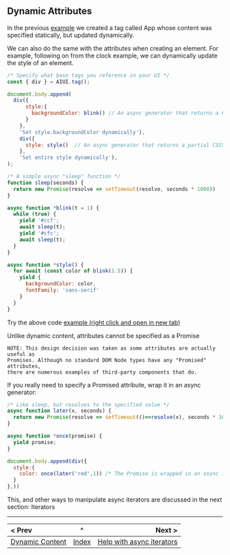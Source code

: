 ## Dynamic Attributes

In the previous [example](https://raw.githack.com/MatAtBread/AI-UI/main/guide/examples/dynamic-content.html) we created a tag called App whose content was specified statically, but updated dynamically.

We can also do the same with the attributes when creating an element. For example, following on from the clock example, we can dynamically update the style of an element.

```javascript
/* Specify what base tags you reference in your UI */
const { div } = AIUI.tag();

document.body.append(
  div({
      style:{
        backgroundColor: blink() // An async generator that returns a CSS color
      }
    },
    'Set style.backgroundColor dynamically'),
    div({
      style: style()  // An async generator that returns a partial CSSStyleDeclaratuion
    },
    'Set entire style dynamically'),
);

/* A simple async "sleep" function */
function sleep(seconds) {
  return new Promise(resolve => setTimeout(resolve, seconds * 1000))
}

async function *blink(t = 1) {
  while (true) {
    yield '#ccf';
    await sleep(t);
    yield '#cfc';
    await sleep(t);
  }
}

async function *style() {
  for await (const color of blink(1.5)) {
    yield {
      backgroundColor: color,
      fontFamily: 'sans-serif'
    }
  }
}
```
Try the above code [example (right click and open in new tab)](https://raw.githack.com/MatAtBread/AI-UI/main/guide/examples/dynamic-attributes.html)

Unlike dynamic content, attributes cannot be specified as a Promise

```
NOTE: This design decision was taken as some attributes are actually useful as
Promises. Although no standard DOM Node types have any "Promised" attributes,
there are numerous examples of third-party components that do.
```

If you really need to specify a Promised attribute, wrap it in an async generator:

```javascript
/* Like sleep, but resolves to the specified value */
async function later(x, seconds) {
  return new Promise(resolve => setTimeout(()=>resolve(x), seconds * 1000));
}

async function *once(promise) {
  yield promise;
}

document.body.append(div({
  style:{
    color: once(later('red',1)) /* The Promise is wrapped in an async iterable, and AI-UI will set the color to 'red' when it resolves after a second */
  }
},))
```

This, and other ways to manipulate async iterators are discussed in the next section: Iterators

____

| < Prev | ^ |  Next > |
|:-------|:-:|--------:|
| [Dynamic Content](./dynamic-content.md) | [Index](./index.md) | [Help with async iterators](./iterators.md) |



